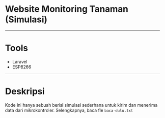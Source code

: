 # Website Monitoring Tanaman (Simulasi)
---
# Tools
- Laravel
- ESP8266

---
# Deskripsi
Kode ini hanya sebuah berisi simulasi sederhana untuk kirim dan menerima data dari mikrokontroler. Selengkapnya, baca fle `baca-dulu.txt`
